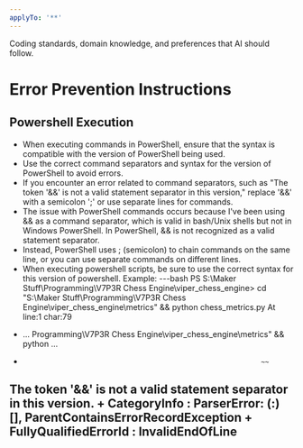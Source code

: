 ```yaml
---
applyTo: '**'
---
```

Coding standards, domain knowledge, and preferences that AI should follow.

# Error Prevention Instructions
## Powershell Execution
- When executing commands in PowerShell, ensure that the syntax is compatible with the version of PowerShell being used.
- Use the correct command separators and syntax for the version of PowerShell to avoid errors.
- If you encounter an error related to command separators, such as "The token '&&' is not a valid statement separator in this version," replace '&&' with a semicolon ';' or use separate lines for commands.
- The issue with PowerShell commands occurs because I've been using && as a command separator, which is valid in bash/Unix shells but not in Windows PowerShell. In PowerShell, && is not recognized as a valid statement separator. 
- Instead, PowerShell uses ; (semicolon) to chain commands on the same line, or you can use separate commands on different lines.
- When executing powershell scripts, be sure to use the correct syntax for this version of powershell.
Example:
---bash
PS S:\Maker Stuff\Programming\V7P3R Chess Engine\viper_chess_engine> cd "S:\Maker Stuff\Programming\V7P3R Chess Engine\viper_chess_engine\metrics" && python chess_metrics.py
At line:1 char:79
+ ... Programming\V7P3R Chess Engine\viper_chess_engine\metrics" && python  ...
+                                                                ~~
The token '&&' is not a valid statement separator in this version.
    + CategoryInfo          : ParserError: (:) [], ParentContainsErrorRecordException
    + FullyQualifiedErrorId : InvalidEndOfLine
---